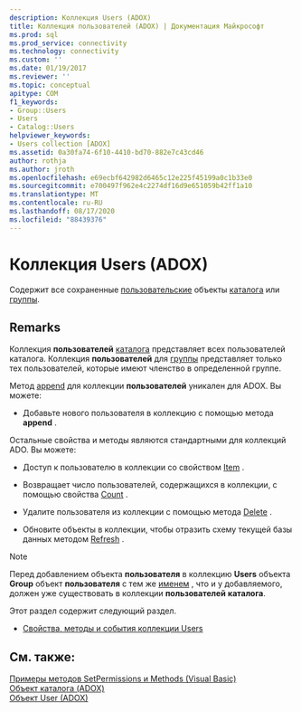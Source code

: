 ```yaml
---
description: Коллекция Users (ADOX)
title: Коллекция пользователей (ADOX) | Документация Майкрософт
ms.prod: sql
ms.prod_service: connectivity
ms.technology: connectivity
ms.custom: ''
ms.date: 01/19/2017
ms.reviewer: ''
ms.topic: conceptual
apitype: COM
f1_keywords:
- Group::Users
- Users
- Catalog::Users
helpviewer_keywords:
- Users collection [ADOX]
ms.assetid: 0a30fa74-6f10-4410-bd70-882e7c43cd46
author: rothja
ms.author: jroth
ms.openlocfilehash: e69ecbf642982d6465c12e225f45199a0c1b33e0
ms.sourcegitcommit: e700497f962e4c2274df16d9e651059b42ff1a10
ms.translationtype: MT
ms.contentlocale: ru-RU
ms.lasthandoff: 08/17/2020
ms.locfileid: "88439376"
---
```

# <a name="users-collection-adox"></a>Коллекция Users (ADOX)
Содержит все сохраненные [пользовательские](../../../ado/reference/adox-api/user-object-adox.md) объекты [каталога](../../../ado/reference/adox-api/catalog-object-adox.md) или [группы](../../../ado/reference/adox-api/group-object-adox.md).  
  
## <a name="remarks"></a>Remarks  
 Коллекция **пользователей** [каталога](../../../ado/reference/adox-api/catalog-object-adox.md) представляет всех пользователей каталога. Коллекция **пользователей** для [группы](../../../ado/reference/adox-api/group-object-adox.md) представляет только тех пользователей, которые имеют членство в определенной группе.  
  
 Метод [append](../../../ado/reference/adox-api/append-method-adox-users.md) для коллекции **пользователей** уникален для ADOX. Вы можете:  
  
-   Добавьте нового пользователя в коллекцию с помощью метода **append** .  
  
 Остальные свойства и методы являются стандартными для коллекций ADO. Вы можете:  
  
-   Доступ к пользователю в коллекции со свойством [Item](../../../ado/reference/ado-api/item-property-ado.md) .  
  
-   Возвращает число пользователей, содержащихся в коллекции, с помощью свойства [Count](../../../ado/reference/ado-api/count-property-ado.md) .  
  
-   Удалите пользователя из коллекции с помощью метода [Delete](../../../ado/reference/adox-api/delete-method-adox-collections.md) .  
  
-   Обновите объекты в коллекции, чтобы отразить схему текущей базы данных методом [Refresh](../../../ado/reference/ado-api/refresh-method-ado.md) .  
  
> [!NOTE]
>  Перед добавлением объекта **пользователя** в коллекцию **Users** объекта **Group** объект **пользователя** с тем же [именем](../../../ado/reference/adox-api/name-property-adox.md) , что и у добавляемого, должен уже существовать в коллекции **пользователей** **каталога**.  
  
 Этот раздел содержит следующий раздел.  
  
-   [Свойства, методы и события коллекции Users](../../../ado/reference/adox-api/users-collection-properties-methods-and-events.md)  
  
## <a name="see-also"></a>См. также:  
 [Примеры методов SetPermissions и Methods (Visual Basic)](../../../ado/reference/adox-api/getpermissions-and-setpermissions-methods-example-vb.md)   
 [Объект каталога (ADOX)](../../../ado/reference/adox-api/catalog-object-adox.md)   
 [Объект User (ADOX)](../../../ado/reference/adox-api/user-object-adox.md)

